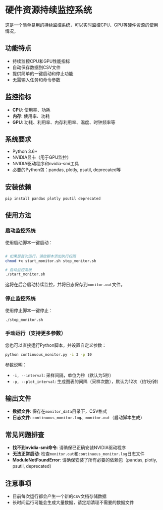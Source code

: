 # 硬件资源持续监控系统

这是一个简单易用的持续监控系统，可以实时监控CPU、GPU等硬件资源的使用情况。

## 功能特点

- 持续监控CPU和GPU性能指标
- 自动保存数据到CSV文件
- 提供简单的一键启动和停止功能
- 无需输入任务和命令参数

## 监控指标

- **CPU**: 使用率、功耗
- **内存**: 使用率、功耗
- **GPU**: 功耗、利用率、内存利用率、温度、时钟频率等

## 系统要求

- Python 3.6+
- NVIDIA显卡（用于GPU监控）
- NVIDIA驱动程序和nvidia-smi工具
- 必要的Python包：pandas, plotly, psutil, deprecated等

## 安装依赖

```bash
pip install pandas plotly psutil deprecated
```

## 使用方法

### 启动监控系统

使用启动脚本一键启动：

```bash

# 如果是首次运行，请给脚本添加执行权限
chmod +x start_monitor.sh stop_monitor.sh

# 启动监控系统
./start_monitor.sh
```

这将在后台启动持续监控，并将日志保存到`monitor.out`文件。

### 停止监控系统

使用停止脚本一键停止：

```bash
./stop_monitor.sh
```

### 手动运行（支持更多参数）

您也可以直接运行Python脚本，并设置自定义参数：

```bash
python continuous_monitor.py -i 3 -p 10
```

参数说明：
- `-i, --interval`: 采样间隔，单位为秒（默认为5秒）
- `-p, --plot_interval`: 生成图表的间隔（采样次数），默认为12次（约1分钟）

## 输出文件

- **数据文件**: 保存在`monitor_data`目录下，CSV格式
- **日志文件**: `continuous_monitor.log`、`monitor.out`（启动脚本生成）

## 常见问题排查

- **找不到nvidia-smi命令**: 请确保已正确安装NVIDIA驱动程序
- **无法正常启动**: 检查`monitor.out`和`continuous_monitor.log`日志文件
- **ModuleNotFoundError**: 请确保安装了所有必要的依赖包（pandas, plotly, psutil, deprecated）

## 注意事项

- 目前每次运行都会产生一个新的csv文档存储数据
- 长时间运行可能会生成大量数据，请定期清理不需要的数据文件